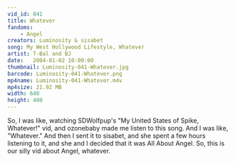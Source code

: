 ```yaml
---
vid_id: 041
title: Whatever
fandoms:
    - Angel
creators: Luminosity & sisabet
song: My West Hollywood Lifestyle, Whatever
artist: T-Bal and BJ
date:   2004-01-02 10:00:00
thumbnail: Luminosity-041-Whatever.jpg
barcode: Luminosity-041-Whatever.png
mp4name: Luminosity-041-Whatever.m4v
mp4size: 21.92 MB
width: 640
height: 480
---
```


So, I was like, watching SDWolfpup's &quot;My United States of Spike, Whatever!&quot; vid, and ozonebaby made me listen to this song. And I was like, &quot;Whatever.&quot; And then I sent it to sisabet, and she spent a few hours listening to it, and she and I decided that it was All About Angel. So, this is our silly vid about Angel, whatever.

